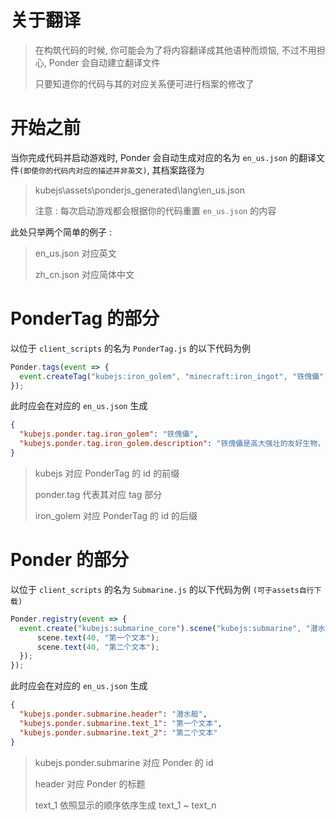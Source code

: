 # 关于翻译

> 在构筑代码的时候, 你可能会为了将内容翻译成其他语种而烦恼, 不过不用担心, Ponder 会自动建立翻译文件
>
> 只要知道你的代码与其的对应关系便可进行档案的修改了

# 开始之前

当你完成代码并启动游戏时, Ponder 会自动生成对应的名为 `en_us.json` 的翻译文件`(即使你的代码内对应的描述并非英文)`, 其档案路径为

> kubejs\assets\ponderjs_generated\lang\en_us.json
>
> 注意 : 每次启动游戏都会根据你的代码重置 `en_us.json` 的内容

此处只举两个简单的例子 :

> en_us.json 对应英文
>
> zh_cn.json 对应简体中文

# PonderTag 的部分

以位于 `client_scripts` 的名为 `PonderTag.js` 的以下代码为例

```js
Ponder.tags(event => {
  event.createTag("kubejs:iron_golem", "minecraft:iron_ingot", "铁傀儡", "铁傀儡是高大强壮的友好生物，用于保护玩家和村民。");
});
```

此时应会在对应的 `en_us.json` 生成

```json
{
  "kubejs.ponder.tag.iron_golem": "铁傀儡",
  "kubejs.ponder.tag.iron_golem.description": "铁傀儡是高大强壮的友好生物，用于保护玩家和村民。"
}
```

> kubejs 对应 PonderTag 的 id 的前缀
>
> ponder.tag 代表其对应 tag 部分
>
> iron_golem 对应 PonderTag 的 id 的后缀

# Ponder 的部分

以位于 `client_scripts` 的名为 `Submarine.js` 的以下代码为例 `(可于assets自行下载)`

```js
Ponder.registry(event => {
  event.create("kubejs:submarine_core").scene("kubejs:submarine", "潜水艇", "kubejs:submarine", (scene, utils) => {
      scene.text(40, "第一个文本");
      scene.text(40, "第二个文本");
  });
});
```

此时应会在对应的 `en_us.json` 生成

```json
{
  "kubejs.ponder.submarine.header": "潜水艇",
  "kubejs.ponder.submarine.text_1": "第一个文本",
  "kubejs.ponder.submarine.text_2": "第二个文本"
}
```

> kubejs.ponder.submarine 对应 Ponder 的 id
>
> header 对应 Ponder 的标题
>
> text_1 依照显示的顺序依序生成 text_1 ~ text_n
